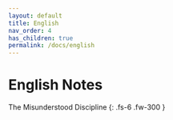 ```yaml
---
layout: default
title: English
nav_order: 4
has_children: true
permalink: /docs/english
---
```


# English Notes

The Misunderstood Discipline
{: .fs-6 .fw-300 }
